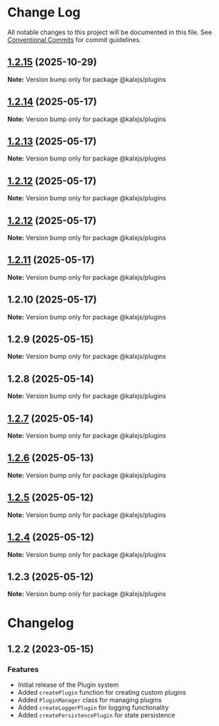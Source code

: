 # Change Log

All notable changes to this project will be documented in this file.
See [Conventional Commits](https://conventionalcommits.org) for commit guidelines.

## [1.2.15](https://github.com/Odeneho-Calculus/kalxjs/compare/@kalxjs/plugins@1.2.14...@kalxjs/plugins@1.2.15) (2025-10-29)

**Note:** Version bump only for package @kalxjs/plugins

## [1.2.14](https://github.com/Odeneho-Calculus/kalxjs/compare/@kalxjs/plugins@1.2.13...@kalxjs/plugins@1.2.14) (2025-05-17)

**Note:** Version bump only for package @kalxjs/plugins

## [1.2.13](https://github.com/Odeneho-Calculus/kalxjs/compare/@kalxjs/plugins@1.2.12...@kalxjs/plugins@1.2.13) (2025-05-17)

**Note:** Version bump only for package @kalxjs/plugins

## [1.2.12](https://github.com/Odeneho-Calculus/kalxjs/compare/@kalxjs/plugins@1.2.11...@kalxjs/plugins@1.2.12) (2025-05-17)

**Note:** Version bump only for package @kalxjs/plugins

## [1.2.12](https://github.com/Odeneho-Calculus/kalxjs/compare/@kalxjs/plugins@1.2.11...@kalxjs/plugins@1.2.12) (2025-05-17)

**Note:** Version bump only for package @kalxjs/plugins

## [1.2.11](https://github.com/Odeneho-Calculus/kalxjs/compare/@kalxjs/plugins@1.2.10...@kalxjs/plugins@1.2.11) (2025-05-17)

**Note:** Version bump only for package @kalxjs/plugins

## 1.2.10 (2025-05-17)

**Note:** Version bump only for package @kalxjs/plugins

## 1.2.9 (2025-05-15)

**Note:** Version bump only for package @kalxjs/plugins

## 1.2.8 (2025-05-14)

**Note:** Version bump only for package @kalxjs/plugins

## [1.2.7](https://github.com/Odeneho-Calculus/kalxjs/compare/@kalxjs/plugins@1.2.6...@kalxjs/plugins@1.2.7) (2025-05-14)

**Note:** Version bump only for package @kalxjs/plugins

## [1.2.6](https://github.com/Odeneho-Calculus/kalxjs/compare/@kalxjs/plugins@1.2.5...@kalxjs/plugins@1.2.6) (2025-05-13)

**Note:** Version bump only for package @kalxjs/plugins

## [1.2.5](https://github.com/Odeneho-Calculus/kalxjs/compare/@kalxjs/plugins@1.2.4...@kalxjs/plugins@1.2.5) (2025-05-12)

**Note:** Version bump only for package @kalxjs/plugins

## [1.2.4](https://github.com/Odeneho-Calculus/kalxjs/compare/@kalxjs/plugins@1.2.3...@kalxjs/plugins@1.2.4) (2025-05-12)

**Note:** Version bump only for package @kalxjs/plugins

## 1.2.3 (2025-05-12)

**Note:** Version bump only for package @kalxjs/plugins

# Changelog

## 1.2.2 (2023-05-15)

### Features

- Initial release of the Plugin system
- Added `createPlugin` function for creating custom plugins
- Added `PluginManager` class for managing plugins
- Added `createLoggerPlugin` for logging functionality
- Added `createPersistencePlugin` for state persistence
